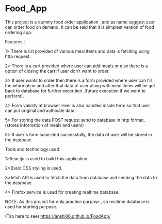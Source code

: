 # Food_App

This project is a dummy food order application . and as name suggest user can order food on demand. It can be said that it is simplest version of food ordering app. 

Features :

1> There is list provided of various meal items and data is fetching using http request.

2> There is a cart provided where user can add meals or also there is a option of closing the cart if user don't want to order.

3> If user wants to order then there is a form provided where user can fill the information and after that data of user along with meal items will be get back to database for further execution .(future execution if we want to perform).

4> Form validity at browser level is also handled inside form so that user can put original and authicate data.

5> For storing the data POST request send to database in http format. (stores information of meals and users)

5> If user's form submiited successfully, the data of user will be stored in the database. 

Tools and technology used:

1>Reactjs is used to build this application.

2>Basic CSS styling is used.

3>fetch API is used to fetch the data from database and sending the data to the database.

4> Firefox service is used for creating realtime database.


NOTE: As this project for only practice purpose , so realtime database is used for starting purpose.

(Tap here to see)
https://anshi06.github.io/FoodApp/

